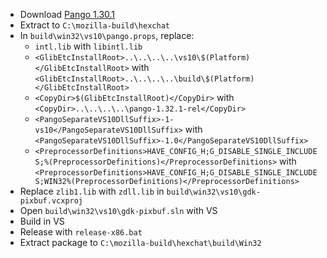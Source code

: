  * Download [Pango 1.30.1](http://ftp.gnome.org/pub/GNOME/sources/pango/1.30/pango-1.30.1.tar.xz)
 * Extract to `C:\mozilla-build\hexchat`
 * In `build\win32\vs10\pango.props`, replace:
	* `intl.lib` with `libintl.lib`
	* `<GlibEtcInstallRoot>..\..\..\..\vs10\$(Platform)</GlibEtcInstallRoot>` with  
`<GlibEtcInstallRoot>..\..\..\..\build\$(Platform)</GlibEtcInstallRoot>`
	* `<CopyDir>$(GlibEtcInstallRoot)</CopyDir>` with  
`<CopyDir>..\..\..\..\pango-1.32.1-rel</CopyDir>`
	* `<PangoSeparateVS10DllSuffix>-1-vs10</PangoSeparateVS10DllSuffix>` with  
`<PangoSeparateVS10DllSuffix>-1.0</PangoSeparateVS10DllSuffix>`
	* `<PreprocessorDefinitions>HAVE_CONFIG_H;G_DISABLE_SINGLE_INCLUDES;%(PreprocessorDefinitions)</PreprocessorDefinitions>` with  
`<PreprocessorDefinitions>HAVE_CONFIG_H;G_DISABLE_SINGLE_INCLUDES;WIN32%(PreprocessorDefinitions)</PreprocessorDefinitions>`
 * Replace `zlib1.lib` with `zdll.lib` in `build\win32\vs10\gdk-pixbuf.vcxproj`
 * Open `build\win32\vs10\gdk-pixbuf.sln` with VS
 * Build in VS
 * Release with `release-x86.bat`
 * Extract package to `C:\mozilla-build\hexchat\build\Win32`
